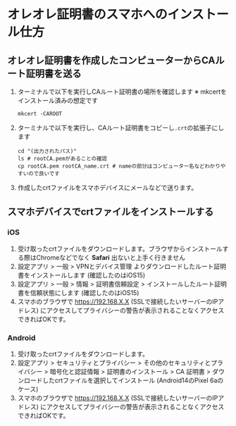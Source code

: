 # オレオレ証明書のスマホへのインストール仕方

## オレオレ証明書を作成したコンピューターからCAルート証明書を送る

1. ターミナルで以下を実行しCAルート証明書の場所を確認します ※ mkcertをインストール済みの想定です
   ```
   mkcert -CAROOT
   ```
1. ターミナルで以下を実行し、CAルート証明書をコピーし`.crt`の拡張子にします
   ```
   cd "(出力されたパス)"
   ls # rootCA.pemがあることの確認
   cp rootCA.pem rootCA_name.crt # nameの部分はコンピューター名などわかりやすいので良いです
   ```
1. 作成したcrtファイルをスマホデバイスにメールなどで送ります。

## スマホデバイスでcrtファイルをインストールする

### iOS

1. 受け取ったcrtファイルをダウンロードします。ブラウザからインストールする際はChromeなどでなく **Safari** 出ないと上手く行きません
1. 設定アプリ > 一般 > VPNとデバイス管理 よりダウンロードしたルート証明書をインストールします (確認したのはiOS15)
1. 設定アプリ > 一般 > 情報 > 証明書信頼設定 > インストールしたルート証明書を信頼状態にします (確認したのはiOS15)
1. スマホのブラウザで https://192.168.X.X (SSLで接続したいサーバーのIPアドレス) にアクセスしてプライバシーの警告が表示されることなくアクセスできればOKです。

### Android

1. 受け取ったcrtファイルをダウンロードします。
1. 設定アプリ > セキュリティとプライバシー > その他のセキュリティとプライバシー > 暗号化と認証情報 > 証明書のインストール > CA 証明書 > ダウンロードしたcrtファイルを選択してインストール (Android14のPixel 6aのケース)
1. スマホのブラウザで https://192.168.X.X (SSLで接続したいサーバーのIPアドレス) にアクセスしてプライバシーの警告が表示されることなくアクセスできればOKです。
